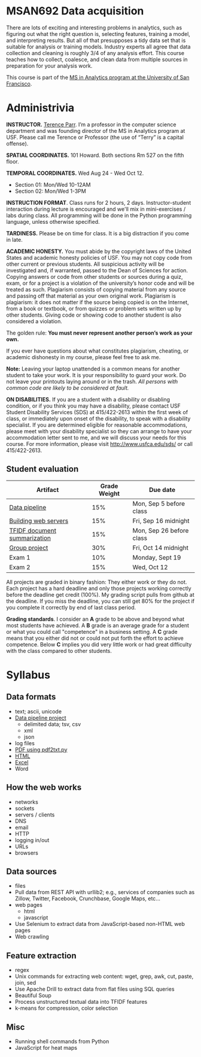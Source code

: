 MSAN692 Data acquisition
=======


There are lots of exciting and interesting problems in analytics, such as figuring out what the right question is, selecting features, training a model, and interpreting results. But all of that presupposes a tidy data set that is suitable for analysis or training models. Industry experts all agree that data collection and cleaning is roughly 3/4 of any analysis effort.  This course teaches how to collect, coalesce, and clean data from multiple sources in preparation for your analysis work. 

This course is part of the [MS in Analytics program at the University of San Francisco](http://analytics.usfca.edu).


# Administrivia

**INSTRUCTOR.** [Terence Parr](http://parrt.cs.usfca.edu). I’m a professor in the computer science department and was founding director of the MS in Analytics program at USF.  Please call me Terence or Professor (the use of “Terry” is a capital offense).

**SPATIAL COORDINATES.** 101 Howard. Both sections Rm 527 on the fifth floor.

**TEMPORAL COORDINATES.** Wed Aug 24 - Wed Oct 12.

 * Section 01: Mon/Wed 10-12AM
 * Section 02: Mon/Wed 1-3PM 

**INSTRUCTION FORMAT**. Class runs for 2 hours, 2 days. Instructor-student interaction during lecture is encouraged and we'll mix in mini-exercises / labs during class. All programming will be done in the Python programming language, unless otherwise specified.

**TARDINESS.** Please be on time for class. It is a big distraction if you come in late.

**ACADEMIC HONESTY.** You must abide by the copyright laws of the United States and academic honesty policies of USF. You may not copy code from other current or previous students. All suspicious activity will be investigated and, if warranted, passed to the Dean of Sciences for action.  Copying answers or code from other students or sources during a quiz, exam, or for a project is a violation of the university’s honor code and will be treated as such. Plagiarism consists of copying material from any source and passing off that material as your own original work. Plagiarism is plagiarism: it does not matter if the source being copied is on the Internet, from a book or textbook, or from quizzes or problem sets written up by other students. Giving code or showing code to another student is also considered a violation.

The golden rule: **You must never represent another person’s work as your own.**

If you ever have questions about what constitutes plagiarism, cheating, or academic dishonesty in my course, please feel free to ask me.

**Note:** Leaving your laptop unattended is a common means for another student to take your work. It is your responsibility to guard your work. Do not leave your printouts laying around or in the trash. *All persons with common code are likely to be considered at fault.*

**ON DISABILITIES.** If you are a student with a disability or disabling condition, or if you think you may have a disability, please contact USF Student Disability Services (SDS) at 415/422-2613 within the first week of class, or immediately upon onset of the disability, to speak with a disability specialist. If you are determined eligible for reasonable accommodations, please meet with your disability specialist so they can arrange to have your accommodation letter sent to me, and we will discuss your needs for this course. For more information, please visit http://www.usfca.edu/sds/ or call 415/422-2613.

## Student evaluation

| Artifact | Grade Weight | Due date |
|--------|--------|--------|
|[Data pipeline](https://github.com/parrt/msan692/blob/master/hw/pipeline.md)| 15%| Mon, Sep 5 before class |
|[Building web servers](https://github.com/parrt/msan692/blob/master/hw/server.md)| 15%| Fri, Sep 16 midnight |
|[TFIDF document summarization](https://github.com/parrt/msan692/blob/master/hw/tfidf.md)| 15%| Mon, Sep 26 before class|
|[Group project](https://github.com/parrt/msan692/blob/master/hw/group.md)| 30%| Fri, Oct 14 midnight |
|Exam 1| 10%| Monday, Sept 19 |
|Exam 2| 15%| Wed, Oct 12 |

All projects are graded in binary fashion: They either work or they do not. Each project has a hard deadline and only those projects working correctly before the deadline get credit (100%).  My grading script pulls from github at the deadline. If you miss the deadline, you can still get 80% for the project if you complete it correctly by end of last class period.

**Grading standards**. I consider an **A** grade to be above and beyond what most students have achieved. A **B** grade is an average grade for a student or what you could call "competence" in a business setting. A **C** grade means that you either did not or could not put forth the effort to achieve competence. Below **C** implies you did very little work or had great difficulty with the class compared to other students.

# Syllabus

## Data formats

* text; ascii, unicode
* [Data pipeline project](https://github.com/parrt/msan692/blob/master/hw/pipeline.md)
	* delimited data; tsv, csv
	* xml
	* json
* log files
* [PDF using pdf2txt.py](notes/pdf.md)
* [HTML](notes/html.md)
* [Excel](notes/excel.md)
* Word

## How the web works

* networks
* sockets
* servers / clients
* DNS
* email
* HTTP
* logging in/out
* URLs
* browsers

## Data sources

* files
* Pull data from REST API with urllib2; e.g., services of companies such as Zillow, Twitter, Facebook, Crunchbase, Google Maps, etc...
* web pages
  * html
  * javascript
* Use Selenium to extract data from JavaScript-based non-HTML web pages	
* Web crawling

## Feature extraction

* regex
* Unix commands for extracting web content: wget, grep, awk, cut, paste, join, sed
* Use Apache Drill to extract data from flat files using SQL queries
* Beautiful Soup
* Process unstructured textual data into TFIDF features
* k-means for compression, color selection

## Misc

* Running shell commands from Python
* JavaScript for heat maps